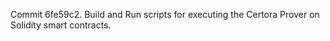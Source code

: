 Commit 6fe59c2.                    Build and Run scripts for executing the Certora Prover on Solidity smart contracts.